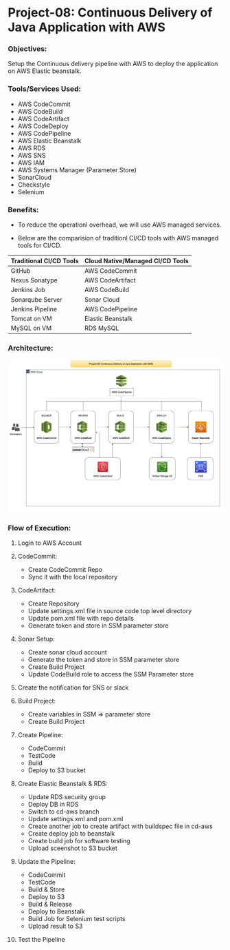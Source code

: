 # Project-08: Continuous Delivery of Java Application with AWS 

### Objectives:
Setup the Continuous delivery pipeline with AWS to deploy the application on AWS Elastic beanstalk. 

### Tools/Services Used:

- AWS CodeCommit 
- AWS CodeBuild
- AWS CodeArtifact
- AWS CodeDeploy
- AWS CodePipeline
- AWS Elastic Beanstalk
- AWS RDS
- AWS SNS
- AWS IAM 
- AWS Systems Manager (Parameter Store)
- SonarCloud
- Checkstyle
- Selenium

### Benefits:

- To reduce the operationl overhead, we will use AWS managed services. 

- Below are the comparision of traditionl CI/CD tools with AWS managed tools for CI/CD.


| Traditional CI/CD Tools | Cloud Native/Managed CI/CD Tools  |
  | ------ | ------ |
  | GitHub | AWS CodeCommit |
  | Nexus Sonatype | AWS CodeArtifact |
  | Jenkins Job | AWS CodeBuild |
  | Sonarqube Server | Sonar Cloud |
  | Jenkins Pipeline | AWS CodePipeline |
  | Tomcat on VM | Elastic Beanstalk |
  | MySQL on VM | RDS MySQL |

### Architecture: 

![GitHub Light](./snaps/pro-08-cicd-aws.jpg)

### Flow of Execution:

1. Login to AWS Account 

2. CodeCommit:
   - Create CodeCommit Repo
   - Sync it with the local repository

3. CodeArtifact:
   - Create Repository
   - Update settings.xml file in source code top level directory
   - Update pom.xml file with repo details
   - Generate token and store in SSM parameter store

4. Sonar Setup:
   - Create sonar cloud account  
   - Generate the token and store in SSM parameter store
   - Create Build Project
   - Update CodeBuild role to access the SSM Parameter store

5. Create the notification for SNS or slack

6. Build Project:
   - Create variables in SSM => parameter store
   - Create Build Project

7. Create Pipeline:
   - CodeCommit
   - TestCode
   - Build
   - Deploy to S3 bucket

8. Create Elastic Beanstalk & RDS:
   - Update RDS security group
   - Deploy DB in RDS
   - Switch to cd-aws branch
   - Update settings.xml and pom.xml
   - Create another job to create artifact with buildspec file in cd-aws
   - Create deploy job to beanstalk
   - Create build job for software testing 
   - Upload sceenshot to S3 bucket

9. Update the Pipeline:
   - CodeCommit
   - TestCode
   - Build & Store
   - Deploy to S3
   - Build & Release
   - Deploy to Beanstalk
   - Build Job for Selenium test scripts
   - Upload result to S3

10. Test the Pipeline
